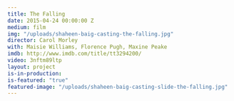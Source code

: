 ```yaml
---
title: The Falling
date: 2015-04-24 00:00:00 Z
medium: film
img: "/uploads/shaheen-baig-casting-the-falling.jpg"
director: Carol Morley
with: Maisie Williams, Florence Pugh, Maxine Peake
imdb: http://www.imdb.com/title/tt3294200/
video: 3nftm89ltp
layout: project
is-in-production:
is-featured: "true"
featured-image: "/uploads/shaheen-baig-casting-slide-the-falling.jpg"
---
```



